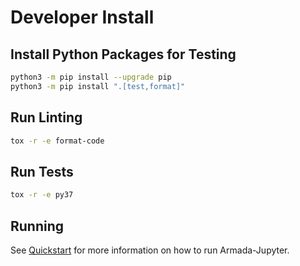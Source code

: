 # Developer Install

## Install Python Packages for Testing

```bash
python3 -m pip install --upgrade pip
python3 -m pip install ".[test,format]"
```

## Run Linting

```bash
tox -r -e format-code
```

## Run Tests

```bash
tox -r -e py37
```

## Running

See [Quickstart](./quickstart.md) for more information on how to run Armada-Jupyter.
